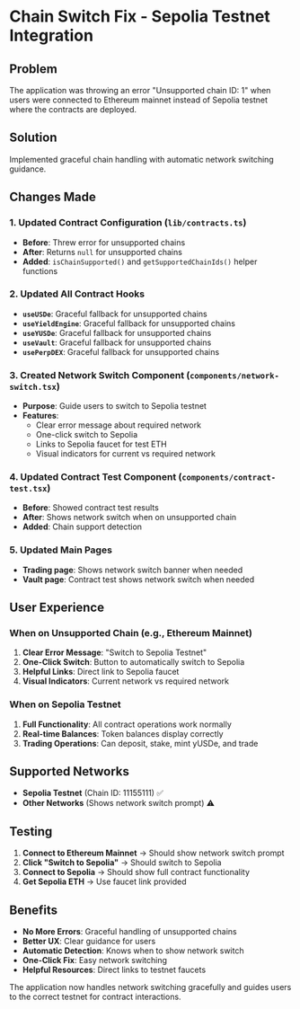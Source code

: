 # Chain Switch Fix - Sepolia Testnet Integration

## Problem
The application was throwing an error "Unsupported chain ID: 1" when users were connected to Ethereum mainnet instead of Sepolia testnet where the contracts are deployed.

## Solution
Implemented graceful chain handling with automatic network switching guidance.

## Changes Made

### 1. Updated Contract Configuration (`lib/contracts.ts`)
- **Before**: Threw error for unsupported chains
- **After**: Returns `null` for unsupported chains
- **Added**: `isChainSupported()` and `getSupportedChainIds()` helper functions

### 2. Updated All Contract Hooks
- **`useUSDe`**: Graceful fallback for unsupported chains
- **`useYieldEngine`**: Graceful fallback for unsupported chains  
- **`useYUSDe`**: Graceful fallback for unsupported chains
- **`useVault`**: Graceful fallback for unsupported chains
- **`usePerpDEX`**: Graceful fallback for unsupported chains

### 3. Created Network Switch Component (`components/network-switch.tsx`)
- **Purpose**: Guide users to switch to Sepolia testnet
- **Features**:
  - Clear error message about required network
  - One-click switch to Sepolia
  - Links to Sepolia faucet for test ETH
  - Visual indicators for current vs required network

### 4. Updated Contract Test Component (`components/contract-test.tsx`)
- **Before**: Showed contract test results
- **After**: Shows network switch when on unsupported chain
- **Added**: Chain support detection

### 5. Updated Main Pages
- **Trading page**: Shows network switch banner when needed
- **Vault page**: Contract test shows network switch when needed

## User Experience

### When on Unsupported Chain (e.g., Ethereum Mainnet)
1. **Clear Error Message**: "Switch to Sepolia Testnet"
2. **One-Click Switch**: Button to automatically switch to Sepolia
3. **Helpful Links**: Direct link to Sepolia faucet
4. **Visual Indicators**: Current network vs required network

### When on Sepolia Testnet
1. **Full Functionality**: All contract operations work normally
2. **Real-time Balances**: Token balances display correctly
3. **Trading Operations**: Can deposit, stake, mint yUSDe, and trade

## Supported Networks
- **Sepolia Testnet** (Chain ID: 11155111) ✅
- **Other Networks** (Shows network switch prompt) ⚠️

## Testing
1. **Connect to Ethereum Mainnet** → Should show network switch prompt
2. **Click "Switch to Sepolia"** → Should switch to Sepolia
3. **Connect to Sepolia** → Should show full contract functionality
4. **Get Sepolia ETH** → Use faucet link provided

## Benefits
- **No More Errors**: Graceful handling of unsupported chains
- **Better UX**: Clear guidance for users
- **Automatic Detection**: Knows when to show network switch
- **One-Click Fix**: Easy network switching
- **Helpful Resources**: Direct links to testnet faucets

The application now handles network switching gracefully and guides users to the correct testnet for contract interactions.
